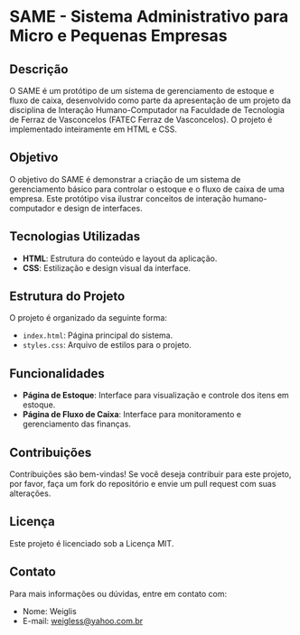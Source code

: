 # SAME - Sistema Administrativo para Micro e Pequenas Empresas

## Descrição

O SAME é um protótipo de um sistema de gerenciamento de estoque e fluxo de caixa, desenvolvido como parte da apresentação de um projeto da disciplina de Interação Humano-Computador na Faculdade de Tecnologia de Ferraz de Vasconcelos (FATEC Ferraz de Vasconcelos). O projeto é implementado inteiramente em HTML e CSS.

## Objetivo

O objetivo do SAME é demonstrar a criação de um sistema de gerenciamento básico para controlar o estoque e o fluxo de caixa de uma empresa. Este protótipo visa ilustrar conceitos de interação humano-computador e design de interfaces.

## Tecnologias Utilizadas

- **HTML**: Estrutura do conteúdo e layout da aplicação.
- **CSS**: Estilização e design visual da interface.

## Estrutura do Projeto

O projeto é organizado da seguinte forma:

- `index.html`: Página principal do sistema.
- `styles.css`: Arquivo de estilos para o projeto.

## Funcionalidades

- **Página de Estoque**: Interface para visualização e controle dos itens em estoque.
- **Página de Fluxo de Caixa**: Interface para monitoramento e gerenciamento das finanças.

## Contribuições

Contribuições são bem-vindas! Se você deseja contribuir para este projeto, por favor, faça um fork do repositório e envie um pull request com suas alterações.

## Licença

Este projeto é licenciado sob a Licença MIT.

## Contato

Para mais informações ou dúvidas, entre em contato com:

- Nome: Weiglis
- E-mail: [weigless@yahoo.com.br](mailto:weigless@yahoo.com.br)

